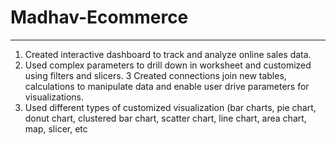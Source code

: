 # Madhav-Ecommerce
-----
1. Created interactive dashboard to track and analyze online sales data.
2. Used complex parameters to drill down in worksheet and customized using filters and slicers.
3 Created connections join new tables, calculations to manipulate data and enable user drive parameters for visualizations.
4. Used different types of customized visualization (bar charts, pie chart, donut chart, clustered bar chart, scatter chart, line chart, area chart, map, slicer, etc

